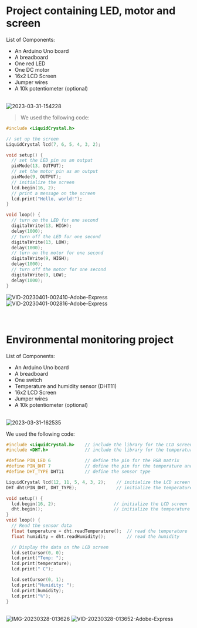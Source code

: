 # Project containing LED, motor and screen

List of Components:
- An Arduino Uno board
- A breadboard
- One red LED
- One DC motor
- 16x2 LCD Screen
- Jumper wires
- A 10k potentiometer (optional)

<br><img src="https://i.ibb.co/9V0hcJq/2023-03-31-154228.png" alt="2023-03-31-154228" border="0" />
<br>

>We used the following code:
```C++
#include <LiquidCrystal.h>

// set up the screen
LiquidCrystal lcd(7, 6, 5, 4, 3, 2);

void setup() {
  // set the LED pin as an output
  pinMode(13, OUTPUT);
  // set the motor pin as an output
  pinMode(9, OUTPUT);
  // initialize the screen
  lcd.begin(16, 2);
  // print a message on the screen
  lcd.print("Hello, world!");
}

void loop() {
  // turn on the LED for one second
  digitalWrite(13, HIGH);
  delay(1000);
  // turn off the LED for one second
  digitalWrite(13, LOW);
  delay(1000);
  // turn on the motor for one second
  digitalWrite(9, HIGH);
  delay(1000);
  // turn off the motor for one second
  digitalWrite(9, LOW);
  delay(1000);
}
```
<div>
  <img src="https://i.ibb.co/QH71Lfw/VID-20230401-002410-Adobe-Express.gif" alt="VID-20230401-002410-Adobe-Express" border="0" />
  <img src="https://i.ibb.co/n0Pm5BR/VID-20230401-002816-Adobe-Express.gif" alt="VID-20230401-002816-Adobe-Express" border="0" />
<div>
<br><br>

# Environmental monitoring project

List of Components:
- An Arduino Uno board
- A breadboard
- One switch
- Temperature and humidity sensor (DHT11)
- 16x2 LCD Screen
- Jumper wires
- A 10k potentiometer (optional)

<br><img src="https://i.ibb.co/WVDZbhf/2023-03-31-162535.png" alt="2023-03-31-162535" border="0" />
<br>

We used the following code:
```C++
#include <LiquidCrystal.h>    // include the library for the LCD screen
#include <DHT.h>              // include the library for the temperature and humidity sensor

#define PIN_LED 6             // define the pin for the RGB matrix
#define PIN_DHT 7             // define the pin for the temperature and humidity sensor
#define DHT_TYPE DHT11        // define the sensor type

LiquidCrystal lcd(12, 11, 5, 4, 3, 2);    // initialize the LCD screen
DHT dht(PIN_DHT, DHT_TYPE);               // initialize the temperature and humidity sensor

void setup() {
  lcd.begin(16, 2);                      // initialize the LCD screen
  dht.begin();                           // initialize the temperature and humidity sensor
}
void loop() {
  // Read the sensor data
  float temperature = dht.readTemperature();  // read the temperature
  float humidity = dht.readHumidity();        // read the humidity

  // Display the data on the LCD screen
  lcd.setCursor(0, 0);
  lcd.print("Temp: ");
  lcd.print(temperature);
  lcd.print(" C");

  lcd.setCursor(0, 1);
  lcd.print("Humidity: ");
  lcd.print(humidity);
  lcd.print("%");
}
```
<br>
<div>
  <img src="https://i.ibb.co/qY1C3CH/IMG-20230328-013626.jpg" alt="IMG-20230328-013626" border="0" />
  <img src="https://i.ibb.co/wYkJqkt/VID-20230328-013652-Adobe-Express.gif" alt="VID-20230328-013652-Adobe-Express" border="0" />
<div>
<br><br>